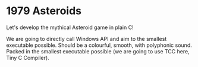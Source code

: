 # 1979 Asteroids
Let's develop the mythical Asteroid game in plain C!

We are going to directly call Windows API and aim to the smallest executable possible. Should be a colourful, smooth, with polyphonic sound. Packed in the smallest executable possible (we are going to use TCC here, Tiny C Compiler).

